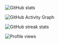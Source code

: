 ![GitHub stats](https://github-readme-stats.vercel.app/api?username=bram1903&show_icons=true&count_private=true)  

![GitHub Activity Graph](https://activity-graph.herokuapp.com/graph?username=bram1903)  

![GitHub streak stats](https://github-readme-streak-stats.herokuapp.com/?user=bram1903)  

![Profile views](https://gpvc.arturio.dev/bram1903)  
